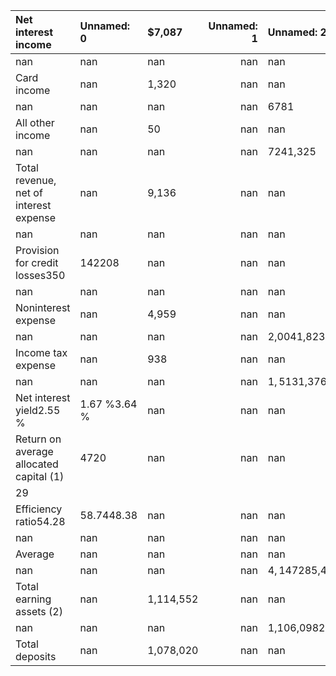 | Net interest income                     | Unnamed: 0   | $7,087    |   Unnamed: 1 | Unnamed: 2       | $4,477    |   Unnamed: 3 | $2,610   |
|:----------------------------------------|:-------------|:----------|-------------:|:-----------------|:----------|-------------:|:---------|
| nan                                     | nan          | nan       |          nan | nan              | nan       |          nan | nan      |
| Card income                             | nan          | 1,320     |          nan | nan              | (9)       |          nan | 1,329    |
| nan                                     | nan          | nan       |          nan | 6781             | nan       |          nan | nan      |
| All other income                        | nan          | 50        |          nan | nan              | 55        |          nan | (5)      |
| nan                                     | nan          | nan       |          nan | 7241,325         | nan       |          nan | nan      |
| Total revenue, net of interest expense  | nan          | 9,136     |          nan | nan              | 5,201     |          nan | 3,935    |
| nan                                     | nan          | nan       |          nan | nan              | nan       |          nan | nan      |
| Provision for credit losses350          | 142208       | nan       |          nan | nan              | nan       |          nan | nan      |
| nan                                     | nan          | nan       |          nan | nan              | nan       |          nan | nan      |
| Noninterest expense                     | nan          | 4,959     |          nan | nan              | 3,055     |          nan | 1,904    |
| nan                                     | nan          | nan       |          nan | 2,0041,823       | nan       |          nan | nan      |
| Income tax expense                      | nan          | 938       |          nan | nan              | 491       |          nan | 447      |
| nan                                     | nan          | nan       |          nan | $1,513$1,376     | nan       |          nan | nan      |
| Net interest yield2.55 %                | 1.67 %3.64 % | nan       |          nan | nan              | nan       |          nan | nan      |
| Return on average allocated capital (1) | 4720         | nan       |          nan | nan              | nan       |          nan | nan      |
| 29                                      |              |           |              |                  |           |              |          |
| Efficiency ratio54.28                   | 58.7448.38   | nan       |          nan | nan              | nan       |          nan | nan      |
| nan                                     | nan          | nan       |          nan | nan              | nan       |          nan | nan      |
| Average                                 | nan          | nan       |          nan | nan              | nan       |          nan | nan      |
| nan                                     | nan          | nan       |          nan | $4,147$285,448   | nan       |          nan | nan      |
| Total earning assets (2)                | nan          | 1,114,552 |          nan | nan              | 1,072,773 |          nan | 287,512  |
| nan                                     | nan          | nan       |          nan | 1,106,098294,407 | nan       |          nan | nan      |
| Total deposits                          | nan          | 1,078,020 |          nan | nan              | 1,072,166 |          nan | 5,854    |